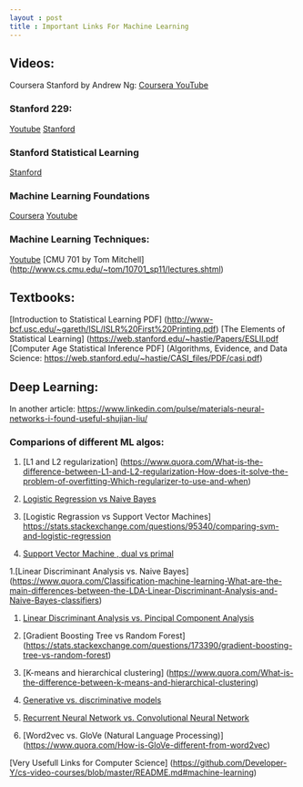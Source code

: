 ```yaml
---
layout : post
title : Important Links For Machine Learning
---
```

## Videos:

Coursera Stanford by Andrew Ng: [Coursera ](https://www.coursera.org/learn/machine-learning) [YouTube ](https://www.youtube.com/watch?v=PPLop4L2eGk&list=PLLssT5z_DsK-h9vYZkQkYNWcItqhlRJLN)

### Stanford 229:

[Youtube](https://www.youtube.com/watch?v=UzxYlbK2c7E&list=PLA89DCFA6ADACE599)
[Stanford](http://cs229.stanford.edu/syllabus.html)


### Stanford Statistical Learning

[Stanford](https://lagunita.stanford.edu/courses/HumanitiesSciences/StatLearning/Winter2016/about)


### Machine Learning Foundations

[Coursera](https://www.coursera.org/learn/ntumlone-mathematicalfoundations)
[Youtube](https://www.youtube.com/playlist?list=PLXVfgk9fNX2I7tB6oIINGBmW50rrmFTqf&disable_polymer=true)


### Machine Learning Techniques:

[Youtube](https://www.youtube.com/playlist?list=PLXVfgk9fNX2IQOYPmqjqWsNUFl2kpk1U2&disable_polymer=true)
[CMU 701 by Tom Mitchell] (http://www.cs.cmu.edu/~tom/10701_sp11/lectures.shtml)


## Textbooks:
[Introduction to Statistical Learning PDF] (http://www-bcf.usc.edu/~gareth/ISL/ISLR%20First%20Printing.pdf)
[The Elements of Statistical Learning] (https://web.stanford.edu/~hastie/Papers/ESLII.pdf
[Computer Age Statistical Inference PDF] (Algorithms, Evidence, and Data Science: https://web.stanford.edu/~hastie/CASI_files/PDF/casi.pdf)


## Deep Learning:

In another article: https://www.linkedin.com/pulse/materials-neural-networks-i-found-useful-shujian-liu/

### Comparions of different ML algos:

1. [L1 and L2 regularization] (https://www.quora.com/What-is-the-difference-between-L1-and-L2-regularization-How-does-it-solve-the-problem-of-overfitting-Which-regularizer-to-use-and-when)

1. [Logistic Regression vs Naive Bayes](https://www.quora.com/What-is-the-difference-between-logistic-regression-and-Naive-Bayes)

1. [Logistic Regrassion vs Support Vector Machines] https://stats.stackexchange.com/questions/95340/comparing-svm-and-logistic-regression

1. [Support Vector Machine , dual vs primal](https://www.quora.com/Why-is-solving-in-the-dual-easier-than-solving-in-the-primal-What-advantages-do-we-get-from-solving-in-the-dual)

1.[Linear Discriminant Analysis vs. Naive Bayes] (https://www.quora.com/Classification-machine-learning-What-are-the-main-differences-between-the-LDA-Linear-Discriminant-Analysis-and-Naive-Bayes-classifiers)

1. [Linear Discriminant Analysis vs. Pincipal Component Analysis](https://www.quora.com/What-is-the-difference-between-LDA-and-PCA-for-dimension-reduction)

1. [Gradient Boosting Tree vs Random Forest] (https://stats.stackexchange.com/questions/173390/gradient-boosting-tree-vs-random-forest)

1. [K-means and hierarchical clustering] (https://www.quora.com/What-is-the-difference-between-k-means-and-hierarchical-clustering)

1. [Generative vs. discriminative models](https://stats.stackexchange.com/questions/12421/generative-vs-discriminative)

1. [Recurrent Neural Network vs. Convolutional Neural Network](https://datascience.stackexchange.com/questions/11619/rnn-vs-cnn-at-a-high-level)

1. [Word2vec vs. GloVe (Natural Language Processing)] (https://www.quora.com/How-is-GloVe-different-from-word2vec)

[Very Usefull Links for Computer Science] (https://github.com/Developer-Y/cs-video-courses/blob/master/README.md#machine-learning)

